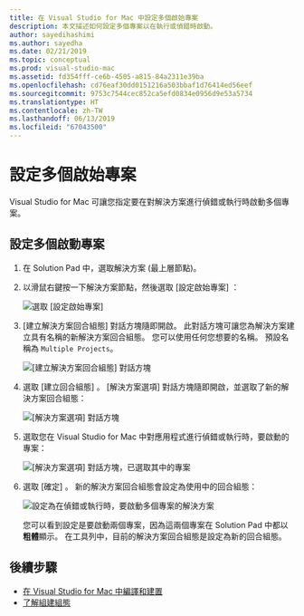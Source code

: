```yaml
---
title: 在 Visual Studio for Mac 中設定多個啟始專案
description: 本文描述如何設定多個專案以在執行或偵錯時啟動。
author: sayedihashimi
ms.author: sayedha
ms.date: 02/21/2019
ms.topic: conceptual
ms.prod: visual-studio-mac
ms.assetid: fd354fff-ce6b-4505-a815-84a2311e39ba
ms.openlocfilehash: cd76eaf30dd0151216a503bbaf1d76414ed56eef
ms.sourcegitcommit: 9753c7544cec852ca5efd0834e0956d9e53a5734
ms.translationtype: HT
ms.contentlocale: zh-TW
ms.lasthandoff: 06/13/2019
ms.locfileid: "67043500"
---
```

# <a name="set-multiple-startup-projects"></a>設定多個啟始專案

Visual Studio for Mac 可讓您指定要在對解決方案進行偵錯或執行時啟動多個專案。

## <a name="to-set-multiple-startup-projects"></a>設定多個啟動專案

1. 在 Solution Pad 中，選取解決方案 (最上層節點)。

2. 以滑鼠右鍵按一下解決方案節點，然後選取 [設定啟始專案]  ：

   ![選取 [設定啟始專案]](media/startup-proj-ctx-menu.png)

3. [建立解決方案回合組態]  對話方塊隨即開啟。 此對話方塊可讓您為解決方案建立具有名稱的新解決方案回合組態。 您可以使用任何您想要的名稱。 預設名稱為 `Multiple Projects`。

   ![[建立解決方案回合組態] 對話方塊](media/create-sln-run-config.png)

4. 選取 [建立回合組態]  。 [解決方案選項]  對話方塊隨即開啟，並選取了新的解決方案回合組態：

   ![[解決方案選項] 對話方塊](media/sln-options-run-config-multi-projects.png)

5. 選取您在 Visual Studio for Mac 中對應用程式進行偵錯或執行時，要啟動的專案：

   ![[解決方案選項] 對話方塊，已選取其中的專案](media/sln-options-run-config-multi-projects-configured.png)

6. 選取 [確定]  。 新的解決方案回合組態會設定為使用中的回合組態：

   ![設定為在偵錯或執行時，要啟動多個專案的解決方案](media/startup-project-configured.png)

   您可以看到設定是要啟動兩個專案，因為這兩個專案在 Solution Pad 中都以**粗體**顯示。 在工具列中，目前的解決方案回合組態是設定為新的回合組態。

## <a name="next-steps"></a>後續步驟

- [在 Visual Studio for Mac 中編譯和建置](compiling-and-building.md)
- [了解組建組態](configurations.md)
